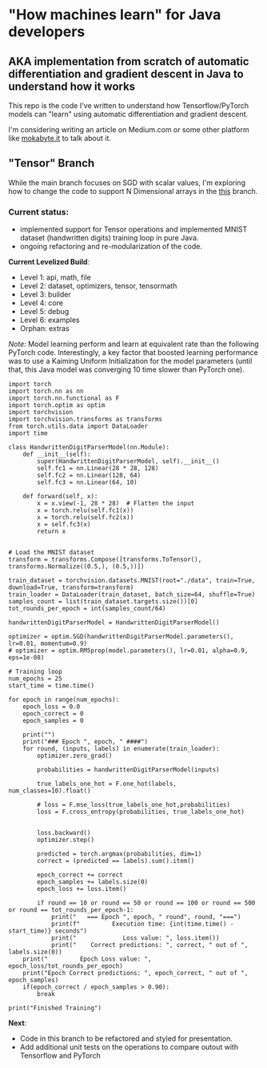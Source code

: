 # "How machines learn" for Java developers 
## AKA implementation from scratch of automatic differentiation and gradient descent in Java to understand how it works

This repo is the code I've written to understand how Tensorflow/PyTorch models can "learn" using automatic differentiation and gradient descent.

I'm considering writing an article on Medium.com or some other platform like [mokabyte.it](https://www.mokabyte.it/autore/cristiano-costantini/) to talk about it.

## "Tensor" Branch
While the main branch focuses on SGD with scalar values, I'm exploring how to change the code to support N Dimensional arrays in the [this](https://github.com/cristcost/java-gradient-descent/tree/tensor) branch.

### Current status:
* implemented support for Tensor operations and implemented MNIST dataset (handwritten digits) training loop in pure Java.
* ongoing refactoring and re-modularization of the code.

**Current Levelized Build**:
* Level 1: api, math, file 
* Level 2: dataset, optimizers, tensor, tensormath
* Level 3: builder
* Level 4: core
* Level 5: debug
* Level 6: examples
* Orphan: extras


*Note:* Model learning perform and learn at equivalent rate than the following PyTorch code. Interestingly, a key factor that boosted learning performance was to use a Kaiming Uniform Initialization for the model parameters (until that, this Java model was converging 10 time slower than PyTorch one).


```
import torch
import torch.nn as nn
import torch.nn.functional as F
import torch.optim as optim
import torchvision
import torchvision.transforms as transforms
from torch.utils.data import DataLoader
import time

class HandwrittenDigitParserModel(nn.Module):
    def __init__(self):
        super(HandwrittenDigitParserModel, self).__init__()
        self.fc1 = nn.Linear(28 * 28, 128)
        self.fc2 = nn.Linear(128, 64)
        self.fc3 = nn.Linear(64, 10)

    def forward(self, x):
        x = x.view(-1, 28 * 28)  # Flatten the input
        x = torch.relu(self.fc1(x))
        x = torch.relu(self.fc2(x))
        x = self.fc3(x)
        return x


# Load the MNIST dataset
transform = transforms.Compose([transforms.ToTensor(), transforms.Normalize((0.5,), (0.5,))])

train_dataset = torchvision.datasets.MNIST(root="./data", train=True, download=True, transform=transform)
train_loader = DataLoader(train_dataset, batch_size=64, shuffle=True)
samples_count = list(train_dataset.targets.size())[0]
tot_rounds_per_epoch = int(samples_count/64)

handwrittenDigitParserModel = HandwrittenDigitParserModel()

optimizer = optim.SGD(handwrittenDigitParserModel.parameters(), lr=0.01, momentum=0.9)
# optimizer = optim.RMSprop(model.parameters(), lr=0.01, alpha=0.9, eps=1e-08)

# Training loop
num_epochs = 25
start_time = time.time()

for epoch in range(num_epochs):
    epoch_loss = 0.0
    epoch_correct = 0
    epoch_samples = 0
          
    print("")
    print("### Epoch ", epoch, " ####")
    for round, (inputs, labels) in enumerate(train_loader):
        optimizer.zero_grad()

        probabilities = handwrittenDigitParserModel(inputs)

        true_labels_one_hot = F.one_hot(labels, num_classes=10).float()
        
        # loss = F.mse_loss(true_labels_one_hot,probabilities)
        loss = F.cross_entropy(probabilities, true_labels_one_hot)


        loss.backward()
        optimizer.step()

        predicted = torch.argmax(probabilities, dim=1)
        correct = (predicted == labels).sum().item()

        epoch_correct += correct
        epoch_samples += labels.size(0)
        epoch_loss += loss.item()

        if round == 10 or round == 50 or round == 100 or round == 500 or round == tot_rounds_per_epoch-1:
            print("   === Epoch ", epoch, " round", round, "===")
            print(f"         Execution time: {int(time.time() - start_time)} seconds")
            print("             Loss value: ", loss.item())
            print("    Correct predictions: ", correct, " out of ", labels.size(0))
    print("         Epoch Loss value: ", epoch_loss/tot_rounds_per_epoch)
    print("Epoch Correct predictions: ", epoch_correct, " out of ", epoch_samples)
    if(epoch_correct / epoch_samples > 0.90):
        break

print("Finished Training")
```

**Next**: 
* Code in this branch to be refactored and styled for presentation.
* Add additional unit tests on the operations to compare outout with Tensorflow and PyTorch